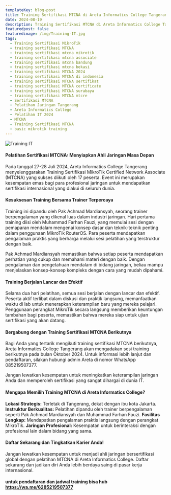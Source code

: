 ```yaml
---
templateKey: blog-post
title: Training Sertifikasi MTCNA di Areta Informatics College Tangerang 
date: 2024-08-19
description: Training Sertifikasi MTCNA di Areta Informatics College Tangerang, Kesuksesan di Juli 2024
featuredpost: false
featuredimage: /img/Training-IT.jpg
tags:
  - Training Sertifikasi MikroTik
  - training sertifikasi MTCNA
  - training sertifikasi mtcna mikrotik
  - training sertifikasi mtcna associate
  - training sertifikasi mtcna bandung
  - training sertifikasi mtcna bekasi
  - training sertifikasi MTCNA 2024
  - training sertifikasi MTCNA di indonesia
  - training sertifikasi MTCNA sertifikat
  - training sertifikasi MTCNA certificate
  - training sertifikasi MTCNA surabaya
  - training sertifikasi MTCNA mtcre
  - Sertifikasi MTCNA
  - Pelatihan Jaringan Tangerang
  - Areta Informatics College
  - Pelatihan IT 2024
  - MTCNA
  - Training Sertifikasi MTCNA
  - basic mikrotik training
---
```


![Training IT](/img/Training-IT.jpg "Training IT")
#### Pelatihan Sertifikasi MTCNA: Menyiapkan Ahli Jaringan Masa Depan
Pada tanggal 27-28 Juli 2024, Areta Informatics College Tangerang menyelenggarakan Training Sertifikasi MikroTik Certified Network Associate (MTCNA) yang sukses diikuti oleh 17 peserta. Event ini merupakan kesempatan emas bagi para profesional jaringan untuk mendapatkan sertifikasi internasional yang diakui di seluruh dunia.

#### Kesuksesan Training Bersama Trainer Terpercaya
Training ini dipandu oleh Pak Achmad Mardiansyah, seorang trainer berpengalaman yang dikenal luas dalam industri jaringan. Hari pertama training diisi oleh Muhammad Farhan Fauzi, yang memulai sesi dengan pemaparan mendalam mengenai konsep dasar dan teknik-teknik penting dalam penggunaan MikroTik RouterOS. Para peserta mendapatkan pengalaman praktis yang berharga melalui sesi pelatihan yang terstruktur dengan baik.

Pak Achmad Mardiansyah memastikan bahwa setiap peserta mendapatkan perhatian yang cukup dan memahami materi dengan baik. Dengan pengalaman dan pengetahuan mendalam di bidang jaringan, beliau mampu menjelaskan konsep-konsep kompleks dengan cara yang mudah dipahami.

#### Training Berjalan Lancar dan Efektif
Selama dua hari pelatihan, semua sesi berjalan dengan lancar dan efektif. Peserta aktif terlibat dalam diskusi dan praktik langsung, memanfaatkan waktu di lab untuk menerapkan keterampilan baru yang mereka pelajari. Penggunaan perangkat MikroTik secara langsung memberikan keuntungan tambahan bagi peserta, memastikan bahwa mereka siap untuk ujian sertifikasi yang akan datang.

#### Bergabung dengan Training Sertifikasi MTCNA Berikutnya
Bagi Anda yang tertarik mengikuti training sertifikasi MTCNA berikutnya, Areta Informatics College Tangerang akan mengadakan sesi training berikutnya pada bulan Oktober 2024. Untuk informasi lebih lanjut dan pendaftaran, silakan hubungi admin Areta di nomor WhatsApp 085219507377. 

Jangan lewatkan kesempatan untuk meningkatkan keterampilan jaringan Anda dan memperoleh sertifikasi yang sangat dihargai di dunia IT.

#### Mengapa Memilih Training MTCNA di Areta Informatics College?
**Lokasi Strategis:** 
Terletak di Tangerang, dekat dengan ibu kota Jakarta.
**Instruktur Berkualitas:** 
Pelatihan dipandu oleh trainer berpengalaman seperti Pak Achmad Mardiansyah dan Muhammad Farhan Fauzi.
**Fasilitas Lengkap:** 
Mendapatkan pengalaman praktis langsung dengan perangkat MikroTik.
**Jaringan Profesional:** 
Kesempatan untuk berinteraksi dengan profesional lain dalam bidang yang sama.

#### Daftar Sekarang dan Tingkatkan Karier Anda!
Jangan lewatkan kesempatan untuk menjadi ahli jaringan bersertifikasi global dengan pelatihan MTCNA di Areta Informatics College. Daftar sekarang dan jadikan diri Anda lebih berdaya saing di pasar kerja internasional.

#### untuk pendaftaran dan jadwal training bisa hub https://wa.me/6285219507377